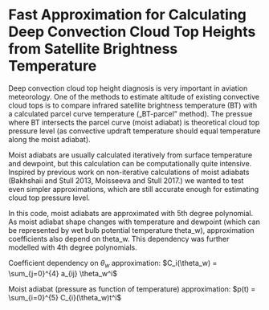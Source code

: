 # Fast Approximation for Calculating Deep Convection Cloud Top Heights from Satellite Brightness Temperature

Deep convection cloud top height diagnosis is very important in aviation meteorology. One of the methods to estimate altitude of existing convective cloud tops is to compare infrared satellite brightness temperature (BT) with a calculated parcel curve temperature („BT-parcel” method). The pressue where BT intersects the parcel curve (moist adiabat) is theoretical cloud top pressure level (as convective updraft temperature should equal temperature along the moist adiabat).

Moist adiabats are usually calculated iteratively from surface temperature and dewpoint, but this calculation can be computationally quite intensive. Inspired by previous work on non-iterative calculations of moist adiabats (Bakhshaii and Stull 2013, Moisseeva and Stull 2017.) we wanted to test even simpler approximations, which are still accurate enough for estimating cloud top pressure level.

In this code, moist adiabats are approximated with 5th degree polynomial. As moist adiabat shape changes with temperature and dewpoint (which can be represented by wet bulb potential temperature theta_w), approximation coefficients also depend on theta_w. This dependency was further modelled with 4th degree polynomials.

Coefficient dependency on $\theta_w$ approximation:
$C_i(\theta_w) = \sum_{j=0}^{4} a_{ij} \theta_w^i$

Moist adiabat (pressure as function of temperature) approximation:
$p(t) = \sum_{i=0}^{5} C_{i}(\theta_w)t^i$

